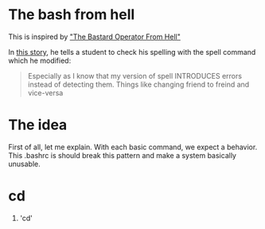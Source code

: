 # The bash from hell

This is inspired by ["The Bastard Operator From Hell"](http://bofh.bjash.com/bofh/bofh10.html)

In [this story](http://bofh.bjash.com/bofh/bofh10.html), he tells a student to check his spelling with the spell command which he modified:

> Especially as I know that my version of spell INTRODUCES errors instead of detecting them. Things like changing friend to freind and vice-versa

# The idea

First of all, let me explain. With each basic command, we expect a behavior. This .bashrc is should break this pattern and make a system basically unusable.

# cd 

1. 'cd'
